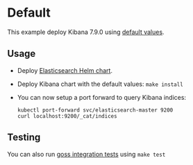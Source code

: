 # Default

This example deploy Kibana 7.9.0 using [default values][].


## Usage

* Deploy [Elasticsearch Helm chart][].

* Deploy Kibana chart with the default values: `make install`

* You can now setup a port forward to query Kibana indices:

  ```
  kubectl port-forward svc/elasticsearch-master 9200
  curl localhost:9200/_cat/indices
  ```


## Testing

You can also run [goss integration tests][] using `make test`


[elasticsearch helm chart]: https://github.com/elastic/helm-charts/tree/7.9/elasticsearch/examples/default/
[goss integration tests]: https://github.com/elastic/helm-charts/tree/7.9/kibana/examples/default/test/goss.yaml
[default values]: https://github.com/elastic/helm-charts/tree/7.9/kibana/values.yaml
